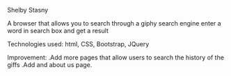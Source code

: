 Shelby Stasny

A browser that allows you to search through a giphy search engine
enter a word in search box and get a result

Technologies used:
html, CSS, Bootstrap, JQuery


Improvement:
.Add more pages that allow users to search the history of the giffs
.Add and about us page.
